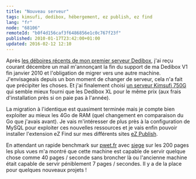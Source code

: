 ```yaml
---
title: "Nouveau serveur"
tags: kimsufi, dedibox, hébergement, ez publish, ez find
lang: "fr"
node: "68106"
remoteId: "b0f4d156caf3f6486856e1c0c767f23f"
published: 2010-01-17T23:42:00+01:00
updated: 2016-02-12 12:10
---
```


Après [les déboires récents de mon premier serveur Dedibox](/post/rip-dedipwet),
j'ai reçu courant décembre un mail m'annonçant la fin du support de ma Dedibox
V1 fin janvier 2010 et l'obligation de migrer vers une autre machine.
J'envisageais depuis un bon moment de changer de serveur, cela n'a fait que
précipiter les choses. Et j'ai finalement choisi [un serveur Kimsufi
750G](http://www.kimsufi.com/) qui semble mieux fourni que les Dedibox XL pour
le même prix (aux frais d'installation près si on paie pas à l'année).


La migration à l'identique est quasiment terminée mais je compte bien exploiter
au mieux les 4Go de RAM (quel changement en comparaison du Go que j'avais
avant). Je vais m'intéresser de plus près à la configuration de MySQL pour
exploiter ces nouvelles ressources et je vais enfin pouvoir installer
l'extension eZ Find sur mes différents sites [eZ Publish](/tag/ez-publish).


En attendant un rapide benchmark sur [pwet.fr](http://pwet.fr) avec
[siege](http://pwet.fr/man/linux/commandes/siege) sur les 200 pages les plus
vues m'a montré que cette machine est capable de servir quelque chose comme 40
pages / seconde sans broncher là ou l'ancienne machine était capable de servir
péniblement 7 pages / secondes. Il y a de la place pour quelques nouveaux
projets&nbsp;!
